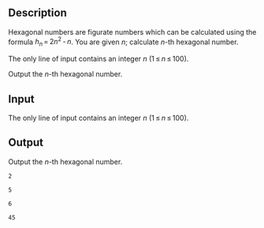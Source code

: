 ## Description

<div><p>Hexagonal numbers are figurate numbers which can be calculated using the formula <span class="tex-span"><i>h</i><sub class="lower-index"><i>n</i></sub> = 2<i>n</i><sup class="upper-index">2</sup> - <i>n</i></span>. You are given <span class="tex-span"><i>n</i></span>; calculate <span class="tex-span"><i>n</i></span>-th hexagonal number.</p></div><div class="input-specification"><p>The only line of input contains an integer <span class="tex-span"><i>n</i></span> (<span class="tex-span">1 ≤ <i>n</i> ≤ 100</span>).</p></div><div class="output-specification"><p>Output the <span class="tex-span"><i>n</i></span>-th hexagonal number.</p></div>

## Input

<p>The only line of input contains an integer <span class="tex-span"><i>n</i></span> (<span class="tex-span">1 ≤ <i>n</i> ≤ 100</span>).</p>

## Output

<p>Output the <span class="tex-span"><i>n</i></span>-th hexagonal number.</p>





```input1
2

```




```input2
5

```




```output1
6

```




```output2
45

```


